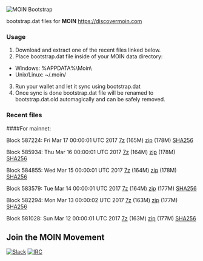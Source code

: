 ![MOIN Bootstrap](https://i.imgur.com/KjM1jMp.jpg)

bootstrap.dat files for **MOIN** https://discovermoin.com

### Usage

1. Download and extract one of the recent files linked below.
2. Place bootstrap.dat file inside of your MOIN data directory:
 - Windows: %APPDATA%\Moin\
 - Unix/Linux: ~/.moin/
3. Run your wallet and let it sync using bootstrap.dat
4. Once sync is done bootstrap.dat file will be renamed to bootstrap.dat.old automagically and can be safely removed.


### Recent files

####For mainnet:

Block 587224: Fri Mar 17 00:00:01 UTC 2017 [7z](https://transfer.sh/LLzhs/bootstrap.dat.20170317.7z) (165M) [zip](https://transfer.sh/14yhYN/bootstrap.dat.20170317.zip) (178M) [SHA256](https://transfer.sh/f6dsZ/sha256.txt)

Block 585934: Thu Mar 16 00:00:01 UTC 2017 [7z](https://transfer.sh/drWCT/bootstrap.dat.20170316.7z) (164M) [zip](https://transfer.sh/10yRq1/bootstrap.dat.20170316.zip) (178M) [SHA256](https://transfer.sh/1124yj/sha256.txt)

Block 584855: Wed Mar 15 00:00:01 UTC 2017 [7z](https://transfer.sh/br5pF/bootstrap.dat.20170315.7z) (164M) [zip](https://transfer.sh/1699Kd/bootstrap.dat.20170315.zip) (178M) [SHA256](https://transfer.sh/KEceA/sha256.txt)

Block 583579: Tue Mar 14 00:00:01 UTC 2017 [7z](https://transfer.sh/1562Yz/bootstrap.dat.20170314.7z) (164M) [zip](https://transfer.sh/G25dZ/bootstrap.dat.20170314.zip) (177M) [SHA256](https://transfer.sh/VCqog/sha256.txt)

Block 582294: Mon Mar 13 00:00:02 UTC 2017 [7z](https://transfer.sh/YSMll/bootstrap.dat.20170313.7z) (163M) [zip](https://transfer.sh/teiqd/bootstrap.dat.20170313.zip) (177M) [SHA256](https://transfer.sh/hEOov/sha256.txt)

Block 581028: Sun Mar 12 00:00:01 UTC 2017 [7z](https://transfer.sh/hXNQW/bootstrap.dat.20170312.7z) (163M) [zip](https://transfer.sh/NBegD/bootstrap.dat.20170312.zip) (177M) [SHA256](https://transfer.sh/a8tqF/sha256.txt)

## Join the MOIN Movement

[![Slack](https://i.imgur.com/Xy0IEJN.png)](https://discovermoin.herokuapp.com)
[![IRC](http://i.imgur.com/amUnKGQ.png)](https://kiwiirc.com/client/irc.freenode.net/#moin-crypto)
